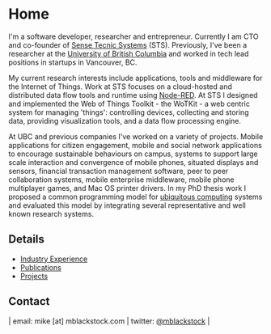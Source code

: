# Home


I'm a software developer, researcher and entrepreneur.  Currently I am CTO and co-founder of [Sense Tecnic Systems](http://www.sensetecnic.com) (STS).  Previously, I've been a researcher at the [University of British Columbia](https://www.ubc.ca/) and worked in tech lead positions in startups in Vancouver, BC.

My current research interests include applications, tools and middleware for the Internet of Things.  Work at STS focuses on a cloud-hosted and distributed data flow tools and runtime using [Node-RED](https://nodered.org). At STS I designed and implemented the Web of Things Toolkit - the WoTKit - a web centric system for managing 'things': controlling devices, collecting and storing data, providing visualization tools, and a data flow processing engine.

At UBC and previous companies I've worked on a variety of projects.  Mobile applications for citizen engagement, mobile and social network applications to encourage sustainable behaviours on campus, systems to support large scale interaction and convergence of mobile phones, situated displays and sensors, financial transaction management software, peer to peer collaboration systems, mobile enterprise middleware, mobile phone multiplayer games, and Mac OS printer drivers.  In my PhD thesis work I proposed a common programming model for [ubiquitous computing](https://en.wikipedia.org/wiki/Ubiquitous_computing) systems and evaluated this model by integrating several representative and well known research systems.

## Details

* [Industry Experience](/industry)
* [Publications](/publications)
* [Projects](/projects)

## Contact

| email: mike [at] mblackstock.com | twitter: [@mblackstock](https://twitter.com/mblackstock) |
